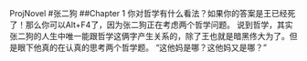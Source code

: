 ProjNovel
#张二狗
##Chapter 1
  你对哲学有什么看法？如果你的答案是王已经死了！那么你可以Alt+F4了，因为张二狗正在考虑两个哲学问题。
  说到哲学，其实张二狗的人生中唯一能跟哲学这俩字产生关系的，除了王也就是暗黑佟大为了。但是眼下他真的在认真的思考两个哲学题。
“这他妈是哪？这他妈又是哪？”
  